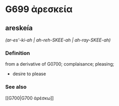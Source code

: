 # G699 ἀρεσκεία

## areskeía

_(ar-es'-ki-ah | ah-reh-SKEE-ah | ah-ray-SKEE-ah)_

### Definition

from a derivative of G0700; complaisance; pleasing; 

- desire to please

### See also

[[G700|G700 ἀρέσκω]]
